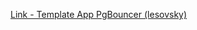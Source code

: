 [Link - Template App PgBouncer (lesovsky)](https://github.com/lesovsky/zabbix-extensions/tree/master/files/pgbouncer)
